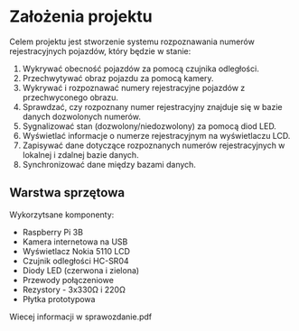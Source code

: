 # Założenia projektu

Celem projektu jest stworzenie systemu rozpoznawania numerów rejestracyjnych pojazdów, który będzie w stanie:
1. Wykrywać obecność pojazdów za pomocą czujnika odległości.
2. Przechwytywać obraz pojazdu za pomocą kamery.
3. Wykrywać i rozpoznawać numery rejestracyjne pojazdów z przechwyconego obrazu.
4. Sprawdzać, czy rozpoznany numer rejestracyjny znajduje się w bazie danych dozwolonych numerów.
5. Sygnalizować stan (dozwolony/niedozwolony) za pomocą diod LED.
6. Wyświetlać informacje o numerze rejestracyjnym na wyświetlaczu LCD.
7. Zapisywać dane dotyczące rozpoznanych numerów rejestracyjnych w lokalnej i zdalnej bazie danych.
8. Synchronizować dane między bazami danych.

## Warstwa sprzętowa

Wykorzytsane komponenty:
- Raspberry Pi 3B
- Kamera internetowa na USB
- Wyświetlacz Nokia 5110 LCD
- Czujnik odległości HC-SR04
- Diody LED (czerwona i zielona)
- Przewody połączeniowe
- Rezystory - 3x330Ω i 220Ω
- Płytka prototypowa

Wiecej informacji w sprawozdanie.pdf
